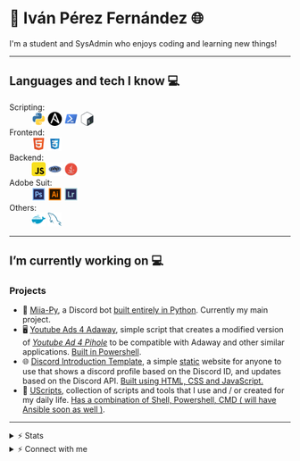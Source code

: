 # 🐍 Iván Pérez Fernández 🌐

I'm a student and SysAdmin who enjoys coding and learning new things!

---

## Languages and tech I know 💻

<dl>
    <dt>Scripting:
    <dd><a href="https://www.python.org/"><img height="25"
                src="https://raw.githubusercontent.com/taichikuji/taichikuji/master/db/python.svg" /></a>
        <a href="https://www.ansible.com"><img height="25"
                src="https://raw.githubusercontent.com/taichikuji/taichikuji/master/db/ansible.svg" /></a>
        <a href="https://docs.microsoft.com/en-us/powershell/"><img height="25"
                src="https://raw.githubusercontent.com/taichikuji/taichikuji/master/db/powershell.svg" /></a>
        <a href="https://www.gnu.org/software/bash/"><img height="25"
                src="https://raw.githubusercontent.com/taichikuji/taichikuji/master/db/bash.svg" /></a>
    </dd>
    </dt>
    <dt>Frontend:
    <dd><a href="https://developer.mozilla.org/en-US/docs/Web/Guide/HTML/HTML5"><img height="25"
                src="https://raw.githubusercontent.com/taichikuji/taichikuji/master/db/html.svg" /></a>
        <a href="https://developer.mozilla.org/en-US/docs/Web/CSS"><img height="25"
                src="https://raw.githubusercontent.com/taichikuji/taichikuji/master/db/css.svg" /></a></dd>
    </dt>
    <dt>Backend:
    <dd><a href="https://www.javascript.com"><img height="25"
                src="https://raw.githubusercontent.com/taichikuji/taichikuji/master/db/js.svg" /></a>
        <a href="https://www.php.net/"><img height="25"
                src="https://raw.githubusercontent.com/taichikuji/taichikuji/master/db/php.svg" /></a>
        <a href="https://www.java.com/"><img height="25"
                src="https://raw.githubusercontent.com/taichikuji/taichikuji/master/db/java.svg" /></a></dd>
    </dt>
    <dt>Adobe Suit:
    <dd><a href="https://www.adobe.com/products/photoshop.html"><img height="25"
                src="https://raw.githubusercontent.com/taichikuji/taichikuji/master/db/photoshop.svg" /></a>
        <a href="https://www.adobe.com/products/illustrator.html"><img height="25"
                src="https://raw.githubusercontent.com/taichikuji/taichikuji/master/db/illustrator.svg" /></a>
        <a href="https://www.adobe.com/products/photoshop-lightroom.html"><img height="25"
                src="https://raw.githubusercontent.com/taichikuji/taichikuji/master/db/lightroom.svg" /></a></dd>
    </dt>
    <dt>Others:
    <dd><a href="https://www.docker.com/"><img height="25"
                src="https://raw.githubusercontent.com/taichikuji/taichikuji/master/db/docker.svg" /></a>
        <a href="https://developer.mozilla.org/en-US/docs/Glossary/SQL"><img height="25"
                src="https://raw.githubusercontent.com/taichikuji/taichikuji/master/db/sql.svg" /></a></dd>
    </dt>
</dl>

---

## I’m currently working on 💻

### Projects

- 🐍 [Miia-Py](https://github.com/taichikuji/Miia-Py), a Discord bot <u>built entirely in Python</u>. Currently my main project.
- 🖥️ [Youtube Ads 4 Adaway](https://github.com/taichikuji/youtube-ads-4-adaway), simple script that creates a modified version of _[Youtube Ad 4 Pihole](https://github.com/kboghdady/youTube_ads_4_pi-hole/)_ to be compatible with Adaway and other similar applications. <u>Built in Powershell</u>.
- 🌐 [Discord Introduction Template](https://github.com/taichikuji/template-discord-introduction), a simple <u>static</u> website for anyone to use that shows a discord profile based on the Discord ID, and updates based on the Discord API. <u>Built using HTML, CSS and JavaScript.</u>
- 🌟 [UScripts](https://github.com/taichikuji/UScripts), collection of scripts and tools that I use and / or created for my daily life. <u>Has a combination of Shell, Powershell, CMD ( will have Ansible soon as well )</u>.

---

<details>
    <summary>⚡ Stats</summary>

[![Taichi Stats](https://github-readme-stats.vercel.app/api?username=Taichikuji&&show_svgns=true)](https://github.com/taichikuji)

</details>

<details>
    <summary>⚡ Connect with me</summary>

- Linkedin: [@Iván Pérez Fernández](https://www.linkedin.com/in/iperezfernandez/)
- Discord: [@Taichikuji](https://taichikuji.netlify.app/)

</details>
